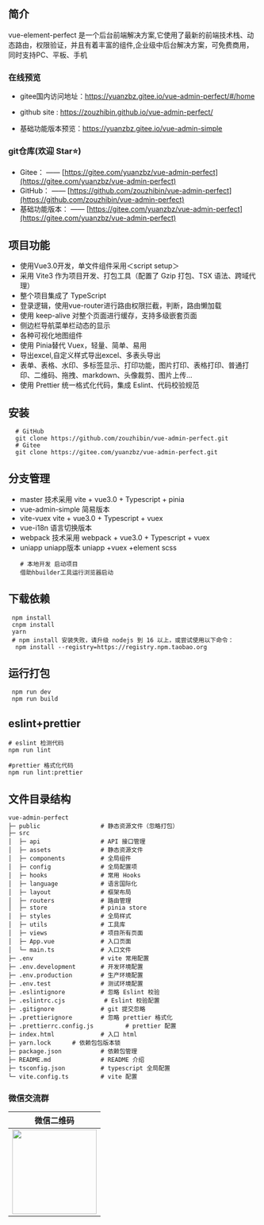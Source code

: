 ## 简介
vue-element-perfect 是一个后台前端解决方案,它使用了最新的前端技术栈、动态路由，权限验证，并且有着丰富的组件,企业级中后台解决方案，可免费商用，同时支持PC、平板、手机

### 在线预览
- gitee国内访问地址：https://yuanzbz.gitee.io/vue-admin-perfect/#/home
- github site : https://zouzhibin.github.io/vue-admin-perfect/

- 基础功能版本预览：https://yuanzbz.gitee.io/vue-admin-simple



### git仓库(欢迎 Star⭐)
- Gitee： —— [https://gitee.com/yuanzbz/vue-admin-perfect](https://gitee.com/yuanzbz/vue-admin-perfect)
- GitHub： —— [https://github.com/zouzhibin/vue-admin-perfect](https://github.com/zouzhibin/vue-admin-perfect)
- 基础功能版本： —— [https://gitee.com/yuanzbz/vue-admin-perfect](https://gitee.com/yuanzbz/vue-admin-perfect)

## 项目功能
- 使用Vue3.0开发，单文件组件采用＜script setup＞
- 采用 Vite3 作为项目开发、打包工具（配置了 Gzip 打包、TSX 语法、跨域代理）
- 整个项目集成了 TypeScript
- 登录逻辑，使用vue-router进行路由权限拦截，判断，路由懒加载
- 使用 keep-alive 对整个页面进行缓存，支持多级嵌套页面
- 侧边栏导航菜单栏动态的显示
- 各种可视化地图组件
- 使用 Pinia替代 Vuex，轻量、简单、易用
- 导出excel,自定义样式导出excel、多表头导出
- 表单、表格、水印、多标签显示、打印功能，图片打印、表格打印、普通打印、二维码、拖拽、markdown、头像裁剪、图片上传...
- 使用 Prettier 统一格式化代码，集成 Eslint、代码校验规范

## 安装
```
  # GitHub
  git clone https://github.com/zouzhibin/vue-admin-perfect.git
  # Gitee
  git clone https://gitee.com/yuanzbz/vue-admin-perfect.git
```

## 分支管理
- master 技术采用 vite + vue3.0 + Typescript + pinia
- vue-admin-simple  简易版本
- vite-vuex vite + vue3.0 + Typescript + vuex
- vue-i18n 语言切换版本
- webpack 技术采用 webpack + vue3.0 + Typescript + vuex
- uniapp uniapp版本 uniapp +vuex +element scss
  ```
  # 本地开发 启动项目
  借助hbuilder工具运行浏览器启动
  ```

## 下载依赖
```
 npm install
 cnpm install
 yarn 
 # npm install 安装失败，请升级 nodejs 到 16 以上，或尝试使用以下命令：
  npm install --registry=https://registry.npm.taobao.org
```
## 运行打包
```
 npm run dev
 npm run build 
```
## eslint+prettier
```
# eslint 检测代码
npm run lint

#prettier 格式化代码
npm run lint:prettier
```

## 文件目录结构
```
vue-admin-perfect
├─ public                 # 静态资源文件（忽略打包）
├─ src
│  ├─ api                 # API 接口管理
│  ├─ assets              # 静态资源文件
│  ├─ components          # 全局组件
│  ├─ config              # 全局配置项
│  ├─ hooks               # 常用 Hooks
│  ├─ language            # 语言国际化
│  ├─ layout              # 框架布局
│  ├─ routers             # 路由管理
│  ├─ store               # pinia store
│  ├─ styles              # 全局样式
│  ├─ utils               # 工具库
│  ├─ views               # 项目所有页面
│  ├─ App.vue             # 入口页面
│  └─ main.ts             # 入口文件
├─ .env                   # vite 常用配置
├─ .env.development       # 开发环境配置
├─ .env.production        # 生产环境配置
├─ .env.test              # 测试环境配置
├─ .eslintignore          # 忽略 Eslint 校验
├─ .eslintrc.cjs           # Eslint 校验配置
├─ .gitignore             # git 提交忽略
├─ .prettierignore        # 忽略 prettier 格式化
├─ .prettierrc.config.js         # prettier 配置
├─ index.html             # 入口 html
├─ yarn.lock      # 依赖包包版本锁
├─ package.json           # 依赖包管理
├─ README.md              # README 介绍
├─ tsconfig.json          # typescript 全局配置
└─ vite.config.ts         # vite 配置
```

### 微信交流群
|                                      微信二维码                                      |
| :----------------------------------------------------------------------------------: |
| <img src="http://182.61.5.190:8889/we.png" width=170/> |



